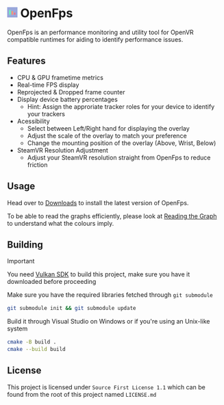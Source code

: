# <img src="https://github.com/Nyabsi/OpenFps/blob/master/resources/icon.png" height="24" width="24"> OpenFps

OpenFps is an performance monitoring and utility tool for OpenVR compatible runtimes for aiding to identify performance issues.

## Features

- CPU & GPU frametime metrics
- Real-time FPS display
- Reprojected & Dropped frame counter
- Display device battery percentages
	- Hint: Assign the approriate tracker roles for your device to identify your trackers
- Acessibility
	- Select between Left/Right hand for displaying the overlay
	- Adjust the scale of the overlay to match your preference
	- Change the mounting position of the overlay (Above, Wrist, Below)
- SteamVR Resolution Adjustment
	- Adjust your SteamVR resolution straight from OpenFps to reduce friction
 
## Usage

Head over to [Downloads](https://github.com/Nyabsi/OpenFps/releases) to install the latest version of OpenFps.

To be able to read the graphs efficiently, please look at [Reading the Graph](https://github.com/Nyabsi/OpenFps/wiki/Reading-the-Graph) to understand what the colours imply.

## Building

> [!IMPORTANT]
> You need [Vulkan SDK](https://vulkan.lunarg.com/) to build this project, make sure you have it downloaded before proceeding

Make sure you have the required libraries fetched through `git submodule`

```sh
git submodule init && git submodule update
```

Build it through Visual Studio on Windows or if you're using an Unix-like system

```sh
cmake -B build .
cmake --build build
```

## License

This project is licensed under `Source First License 1.1` which can be found from the root of this project named `LICENSE.md`
